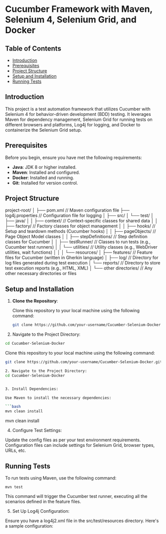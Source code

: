 # Cucumber Framework with Maven, Selenium 4, Selenium Grid, and Docker

## Table of Contents

- [Introduction](#introduction)
- [Prerequisites](#prerequisites)
- [Project Structure](#project-structure)
- [Setup and Installation](#setup-and-installation)
- [Running Tests](#running-tests)

## Introduction

This project is a test automation framework that utilizes Cucumber with Selenium 4 for behavior-driven development (BDD) testing. It leverages Maven for dependency management, Selenium Grid for running tests on different browsers and platforms, Log4j for logging, and Docker to containerize the Selenium Grid setup.

## Prerequisites

Before you begin, ensure you have met the following requirements:

- **Java**: JDK 8 or higher installed.
- **Maven**: Installed and configured.
- **Docker**: Installed and running.
- **Git**: Installed for version control.

## Project Structure
project-root/
│
├── pom.xml                            // Maven configuration file
├── log4j.properties                   // Configuration file for logging
│
├── src/
│   └── test/
│       ├── java/
│       │   ├── context/               // Context-specific classes for shared data
│       │   ├── factory/               // Factory classes for object management
│       │   ├── hooks/                 // Setup and teardown methods (Cucumber hooks)
│       │   ├── pageObjects/           // Page Object Model classes
│       │   ├── stepDefinitions/       // Step definition classes for Cucumber
│       │   ├── testRunner/            // Classes to run tests (e.g., Cucumber test runners)
│       │   └── utilities/             // Utility classes (e.g., WebDriver utilities, wait functions)
│       │
│       └── resources/
│           ├── features/              // Feature files for Cucumber (written in Gherkin language)
│           ├── log/                   // Directory for log files generated during test execution
│           └── reports/               // Directory to store test execution reports (e.g., HTML, XML)
│
└── other directories/                 // Any other necessary directories or files

## Setup and Installation

1. **Clone the Repository**:
   
   Clone this repository to your local machine using the following command:

   ```bash
   git clone https://github.com/your-username/Cucumber-Selenium-Docker.git---

2. Navigate to the Project Directory:
   
```bash
cd Cucumber-Selenium-Docker
```

   Clone this repository to your local machine using the following command:

   ```bash
   git clone https://github.com/your-username/Cucumber-Selenium-Docker.git
   
2. Navigate to the Project Directory:
cd Cucumber-Selenium-Docker


3. Install Dependencies:

Use Maven to install the necessary dependencies:

```bash
mvn clean install
```
mvn clean install

4. Configure Test Settings:

Update the config files as per your test environment requirements. Configuration files can include settings for Selenium Grid, browser types, URLs, etc.

## Running Tests

To run tests using Maven, use the following command:
```
mvn test
```
This command will trigger the Cucumber test runner, executing all the scenarios defined in the feature files.

5. Set Up Log4j Configuration:

Ensure you have a log4j2.xml file in the src/test/resources directory. Here's a sample configuration:

<?xml version="1.0" encoding="UTF-8"?>
<Configuration status="WARN">
    <Appenders>
        <Console name="Console" target="SYSTEM_OUT">
            <PatternLayout pattern="%d{HH:mm:ss.SSS} [%t] %-5level %logger{36} - %msg%n"/>
        </Console>
        <File name="FileLogger" fileName="logs/app.log" immediateFlush="false" append="false">
            <PatternLayout pattern="%d{YYYY-MM-dd HH:mm:ss} %-5p %c{1}:%L - %m%n"/>
        </File>
    </Appenders>
    <Loggers>
        <Root level="info">
            <AppenderRef ref="Console"/>
            <AppenderRef ref="FileLogger"/>
        </Root>
    </Loggers>
</Configuration>



